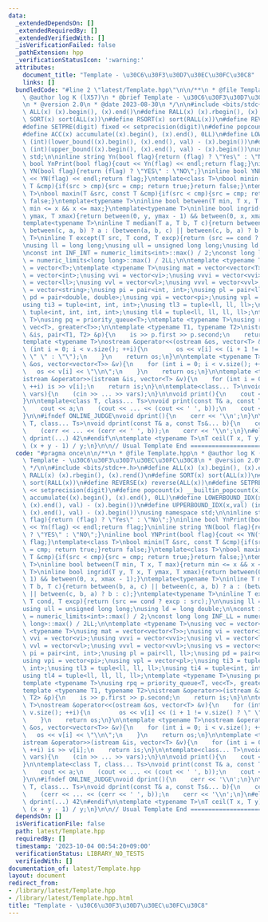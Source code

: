 ```yaml
---
data:
  _extendedDependsOn: []
  _extendedRequiredBy: []
  _extendedVerifiedWith: []
  _isVerificationFailed: false
  _pathExtension: hpp
  _verificationStatusIcon: ':warning:'
  attributes:
    document_title: "Template - \u30C6\u30F3\u30D7\u30EC\u30FC\u30C8"
    links: []
  bundledCode: "#line 2 \"latest/Template.hpp\"\n\n/**\n * @file Template.hpp\n *\
    \ @author log K (lX57)\n * @brief Template - \u30C6\u30F3\u30D7\u30EC\u30FC\u30C8\
    \n * @version 2.0\n * @date 2023-08-30\n */\n\n#include <bits/stdc++.h>\n#define\
    \ ALL(x) (x).begin(), (x).end()\n#define RALL(x) (x).rbegin(), (x).rend()\n#define\
    \ SORT(x) sort(ALL(x))\n#define RSORT(x) sort(RALL(x))\n#define REVERSE(x) reverse(ALL(x))\n\
    #define SETPRE(digit) fixed << setprecision(digit)\n#define popcount(x) __builtin_popcount(x)\n\
    #define ACC(x) accumulate((x).begin(), (x).end(), 0LL)\n#define LOWERBOUND_IDX(x,val)\
    \ (int)(lower_bound((x).begin(), (x).end(), val) - (x).begin())\n#define UPPERBOUND_IDX(x,val)\
    \ (int)(upper_bound((x).begin(), (x).end(), val) - (x).begin())\nusing namespace\
    \ std;\n\ninline string Yn(bool flag){return (flag) ? \"Yes\" : \"No\";}\ninline\
    \ bool YnPrint(bool flag){cout << Yn(flag) << endl;return flag;}\ninline string\
    \ YN(bool flag){return (flag) ? \"YES\" : \"NO\";}\ninline bool YNPrint(bool flag){cout\
    \ << YN(flag) << endl;return flag;}\ntemplate<class T>\nbool minin(T &src, const\
    \ T &cmp){if(src > cmp){src = cmp; return true;}return false;}\ntemplate<class\
    \ T>\nbool maxin(T &src, const T &cmp){if(src < cmp){src = cmp; return true;}return\
    \ false;}\ntemplate<typename T>\ninline bool between(T min, T x, T max){return\
    \ min <= x && x <= max;}\ntemplate<typename T>\ninline bool ingrid(T y, T x, T\
    \ ymax, T xmax){return between(0, y, ymax - 1) && between(0, x, xmax - 1);}\n\
    template<typename T>\ninline T median(T a, T b, T c){return between(b, a, c) ||\
    \ between(c, a, b) ? a : (between(a, b, c) || between(c, b, a) ? b : c);}\ntemplate<typename\
    \ T>\ninline T except(T src, T cond, T excp){return (src == cond ? excp : src);}\n\
    \nusing ll = long long;\nusing ull = unsigned long long;\nusing ld = long double;\n\
    \nconst int INF_INT = numeric_limits<int>::max() / 2;\nconst long long INF_LL\
    \ = numeric_limits<long long>::max() / 2LL;\n\ntemplate <typename T>\nusing vec\
    \ = vector<T>;\ntemplate <typename T>\nusing mat = vector<vector<T>>;\nusing vi\
    \ = vector<int>;\nusing vvi = vector<vi>;\nusing vvvi = vector<vvi>;\nusing vl\
    \ = vector<ll>;\nusing vvl = vector<vl>;\nusing vvvl = vector<vvl>;\nusing vs\
    \ = vector<string>;\nusing pi = pair<int, int>;\nusing pl = pair<ll, ll>;\nusing\
    \ pd = pair<double, double>;\nusing vpi = vector<pi>;\nusing vpl = vector<pl>;\n\
    using ti3 = tuple<int, int, int>;\nusing tl3 = tuple<ll, ll, ll>;\nusing ti4 =\
    \ tuple<int, int, int, int>;\nusing tl4 = tuple<ll, ll, ll, ll>;\ntemplate <typename\
    \ T>\nusing pq = priority_queue<T>;\ntemplate <typename T>\nusing rpq = priority_queue<T,\
    \ vec<T>, greater<T>>;\n\ntemplate <typename T1, typename T2>\nistream &operator>>(istream\
    \ &is, pair<T1, T2> &p){\n    is >> p.first >> p.second;\n    return is;\n}\n\n\
    template <typename T>\nostream &operator<<(ostream &os, vector<T> &v){\n    for\
    \ (int i = 0; i < v.size(); ++i){\n        os << v[i] << (i + 1 != v.size() ?\
    \ \" \" : \"\");\n    }\n    return os;\n}\n\ntemplate <typename T>\nostream &operator<<(ostream\
    \ &os, vector<vector<T>> &v){\n    for (int i = 0; i < v.size(); ++i){\n     \
    \   os << v[i] << \"\\n\";\n    }\n    return os;\n}\n\ntemplate <typename T>\n\
    istream &operator>>(istream &is, vector<T> &v){\n    for (int i = 0; i < v.size();\
    \ ++i) is >> v[i];\n    return is;\n}\n\ntemplate<class... T>\nvoid input(T&...\
    \ vars){\n    (cin >> ... >> vars);\n}\n\nvoid print(){\n    cout << '\\n';\n\
    }\n\ntemplate<class T, class... Ts>\nvoid print(const T& a, const Ts&... b){\n\
    \    cout << a;\n    (cout << ... << (cout << ' ', b));\n    cout << '\\n';\n\
    }\n\n#ifndef ONLINE_JUDGE\nvoid dprint(){\n    cerr << '\\n';\n}\n\ntemplate<class\
    \ T, class... Ts>\nvoid dprint(const T& a, const Ts&... b){\n    cerr << a;\n\
    \    (cerr << ... << (cerr << ' ', b));\n    cerr << '\\n';\n}\n#else\n#define\
    \ dprint(...) 42\n#endif\n\ntemplate <typename T>\nT ceil(T x, T y){\n    return\
    \ (x + y - 1) / y;\n}\n\n// Usual Template End ==================================================================================\n"
  code: "#pragma once\n\n/**\n * @file Template.hpp\n * @author log K (lX57)\n * @brief\
    \ Template - \u30C6\u30F3\u30D7\u30EC\u30FC\u30C8\n * @version 2.0\n * @date 2023-08-30\n\
    \ */\n\n#include <bits/stdc++.h>\n#define ALL(x) (x).begin(), (x).end()\n#define\
    \ RALL(x) (x).rbegin(), (x).rend()\n#define SORT(x) sort(ALL(x))\n#define RSORT(x)\
    \ sort(RALL(x))\n#define REVERSE(x) reverse(ALL(x))\n#define SETPRE(digit) fixed\
    \ << setprecision(digit)\n#define popcount(x) __builtin_popcount(x)\n#define ACC(x)\
    \ accumulate((x).begin(), (x).end(), 0LL)\n#define LOWERBOUND_IDX(x,val) (int)(lower_bound((x).begin(),\
    \ (x).end(), val) - (x).begin())\n#define UPPERBOUND_IDX(x,val) (int)(upper_bound((x).begin(),\
    \ (x).end(), val) - (x).begin())\nusing namespace std;\n\ninline string Yn(bool\
    \ flag){return (flag) ? \"Yes\" : \"No\";}\ninline bool YnPrint(bool flag){cout\
    \ << Yn(flag) << endl;return flag;}\ninline string YN(bool flag){return (flag)\
    \ ? \"YES\" : \"NO\";}\ninline bool YNPrint(bool flag){cout << YN(flag) << endl;return\
    \ flag;}\ntemplate<class T>\nbool minin(T &src, const T &cmp){if(src > cmp){src\
    \ = cmp; return true;}return false;}\ntemplate<class T>\nbool maxin(T &src, const\
    \ T &cmp){if(src < cmp){src = cmp; return true;}return false;}\ntemplate<typename\
    \ T>\ninline bool between(T min, T x, T max){return min <= x && x <= max;}\ntemplate<typename\
    \ T>\ninline bool ingrid(T y, T x, T ymax, T xmax){return between(0, y, ymax -\
    \ 1) && between(0, x, xmax - 1);}\ntemplate<typename T>\ninline T median(T a,\
    \ T b, T c){return between(b, a, c) || between(c, a, b) ? a : (between(a, b, c)\
    \ || between(c, b, a) ? b : c);}\ntemplate<typename T>\ninline T except(T src,\
    \ T cond, T excp){return (src == cond ? excp : src);}\n\nusing ll = long long;\n\
    using ull = unsigned long long;\nusing ld = long double;\n\nconst int INF_INT\
    \ = numeric_limits<int>::max() / 2;\nconst long long INF_LL = numeric_limits<long\
    \ long>::max() / 2LL;\n\ntemplate <typename T>\nusing vec = vector<T>;\ntemplate\
    \ <typename T>\nusing mat = vector<vector<T>>;\nusing vi = vector<int>;\nusing\
    \ vvi = vector<vi>;\nusing vvvi = vector<vvi>;\nusing vl = vector<ll>;\nusing\
    \ vvl = vector<vl>;\nusing vvvl = vector<vvl>;\nusing vs = vector<string>;\nusing\
    \ pi = pair<int, int>;\nusing pl = pair<ll, ll>;\nusing pd = pair<double, double>;\n\
    using vpi = vector<pi>;\nusing vpl = vector<pl>;\nusing ti3 = tuple<int, int,\
    \ int>;\nusing tl3 = tuple<ll, ll, ll>;\nusing ti4 = tuple<int, int, int, int>;\n\
    using tl4 = tuple<ll, ll, ll, ll>;\ntemplate <typename T>\nusing pq = priority_queue<T>;\n\
    template <typename T>\nusing rpq = priority_queue<T, vec<T>, greater<T>>;\n\n\
    template <typename T1, typename T2>\nistream &operator>>(istream &is, pair<T1,\
    \ T2> &p){\n    is >> p.first >> p.second;\n    return is;\n}\n\ntemplate <typename\
    \ T>\nostream &operator<<(ostream &os, vector<T> &v){\n    for (int i = 0; i <\
    \ v.size(); ++i){\n        os << v[i] << (i + 1 != v.size() ? \" \" : \"\");\n\
    \    }\n    return os;\n}\n\ntemplate <typename T>\nostream &operator<<(ostream\
    \ &os, vector<vector<T>> &v){\n    for (int i = 0; i < v.size(); ++i){\n     \
    \   os << v[i] << \"\\n\";\n    }\n    return os;\n}\n\ntemplate <typename T>\n\
    istream &operator>>(istream &is, vector<T> &v){\n    for (int i = 0; i < v.size();\
    \ ++i) is >> v[i];\n    return is;\n}\n\ntemplate<class... T>\nvoid input(T&...\
    \ vars){\n    (cin >> ... >> vars);\n}\n\nvoid print(){\n    cout << '\\n';\n\
    }\n\ntemplate<class T, class... Ts>\nvoid print(const T& a, const Ts&... b){\n\
    \    cout << a;\n    (cout << ... << (cout << ' ', b));\n    cout << '\\n';\n\
    }\n\n#ifndef ONLINE_JUDGE\nvoid dprint(){\n    cerr << '\\n';\n}\n\ntemplate<class\
    \ T, class... Ts>\nvoid dprint(const T& a, const Ts&... b){\n    cerr << a;\n\
    \    (cerr << ... << (cerr << ' ', b));\n    cerr << '\\n';\n}\n#else\n#define\
    \ dprint(...) 42\n#endif\n\ntemplate <typename T>\nT ceil(T x, T y){\n    return\
    \ (x + y - 1) / y;\n}\n\n// Usual Template End =================================================================================="
  dependsOn: []
  isVerificationFile: false
  path: latest/Template.hpp
  requiredBy: []
  timestamp: '2023-10-04 00:54:20+09:00'
  verificationStatus: LIBRARY_NO_TESTS
  verifiedWith: []
documentation_of: latest/Template.hpp
layout: document
redirect_from:
- /library/latest/Template.hpp
- /library/latest/Template.hpp.html
title: "Template - \u30C6\u30F3\u30D7\u30EC\u30FC\u30C8"
---
```

